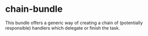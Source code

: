 # chain-bundle
This bundle offers a generic way of creating a chain of (potentially responsible) handlers which delegate or finish the task. 
